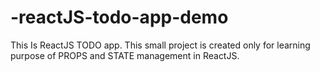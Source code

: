 # -reactJS-todo-app-demo
This Is ReactJS TODO app. This small project is created only for learning purpose of PROPS and STATE management in ReactJS.
